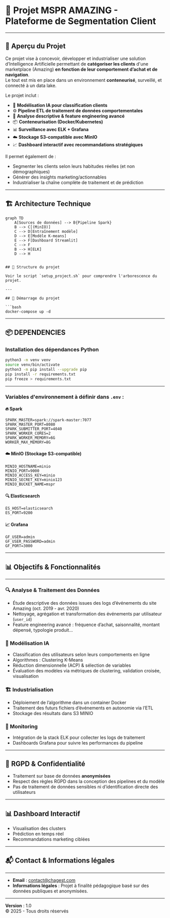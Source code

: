 # 🚀 Projet MSPR AMAZING - Plateforme de Segmentation Client

---

## 🌟 Aperçu du Projet

Ce projet vise à concevoir, développer et industrialiser une solution d’Intelligence Artificielle permettant de **catégoriser les clients** d'une marketplace (Amazing) **en fonction de leur comportement d’achat et de navigation**.  
Le tout est mis en place dans un environnement **conteneurisé**, surveillé, et connecté à un data lake.

Le projet inclut :

-   🧠 **Modélisation IA pour classification clients**
-   ⚙️ **Pipeline ETL de traitement de données comportementales**
-   🧪 **Analyse descriptive & feature engineering avancé**
-   📦 **Conteneurisation (Docker/Kubernetes)**
-   📊 **Surveillance avec ELK + Grafana**
-   ☁️ **Stockage S3-compatible avec MinIO**
-   📈 **Dashboard interactif avec recommandations stratégiques**

Il permet également de :

-   Segmenter les clients selon leurs habitudes réelles (et non démographiques)
-   Générer des insights marketing/actionnables
-   Industrialiser la chaîne complète de traitement et de prédiction

---

## 🏗️ Architecture Technique

````mermaid
graph TD
    A[Sources de données] --> B{Pipeline Spark}
    B --> C[(MinIO)]
    C --> D[Entraînement modèle]
    D --> E[Modèle K-means]
    E --> F[Dashboard Streamlit]
    C --> F
    B --> H[ELK]
    D --> H


## 📁 Structure du projet

Voir le script `setup_project.sh` pour comprendre l'arborescence du projet.

---

## 🚀 Démarrage du projet

```bash
docker-compose up -d
````

---

## 📦 DEPENDENCIES

### Installation des dépendances Python

```bash
python3 -m venv venv
source venv/bin/activate
python3 -m pip install --upgrade pip
pip install -r requirements.txt
pip freeze > requirements.txt
```

---

### Variables d'environnement à définir dans `.env` :

#### 🔥 Spark

```
SPARK_MASTER=spark://spark-master:7077
SPARK_MASTER_PORT=8080
SPARK_SUBMITTER_PORT=4040
SPARK_WORKER_CORES=2
SPARK_WORKER_MEMORY=6G
WORKER_MAX_MEMORY=8G
```

#### ☁️ MinIO (Stockage S3-compatible)

```
MINIO_HOSTNAME=minio
MINIO_PORT=9000
MINIO_ACCESS_KEY=minio
MINIO_SECRET_KEY=minio123
MINIO_BUCKET_NAME=mspr
```

#### 🔍 Elasticsearch

```
ES_HOST=elasticsearch
ES_PORT=9200
```

#### 📈 Grafana

```
GF_USER=admin
GF_USER_PASSWORD=admin
GF_PORT=3000
```

---

## 📊 Objectifs & Fonctionnalités

---

### 🔍 Analyse & Traitement des Données

-   Étude descriptive des données issues des logs d’événements du site Amazing (oct. 2019 - avr. 2020)
-   Nettoyage, agrégation et transformation des événements par utilisateur (`user_id`)
-   Feature engineering avancé : fréquence d’achat, saisonnalité, montant dépensé, typologie produit...

### 🧠 Modélisation IA

-   Classification des utilisateurs selon leurs comportements en ligne
-   Algorithmes : Clustering K-Means
-   Réduction dimensionnelle (ACP) & sélection de variables
-   Évaluation des modèles via métriques de clustering, validation croisée, visualisation

### 🏗️ Industrialisation

-   Déploiement de l’algorithme dans un container Docker
-   Traitement des futurs fichiers d’événements en autonomie via l’ETL
-   Stockage des résultats dans S3 MINIO

### 📡 Monitoring

-   Intégration de la stack ELK pour collecter les logs de traitement
-   Dashboards Grafana pour suivre les performances du pipeline

---

## 🔐 RGPD & Confidentialité

-   Traitement sur base de données **anonymisées**
-   Respect des règles RGPD dans la conception des pipelines et du modèle
-   Pas de traitement de données sensibles ni d’identification directe des utilisateurs

---

## 📊 Dashboard Interactif

-   Visualisation des clusters
-   Prédiction en temps réel
-   Recommandations marketing ciblées

---

## 📬 Contact & Informations légales

---

-   **Email** : [contact@chagest.com](mailto:contact@chagest.com)
-   **Informations légales** : Projet à finalité pédagogique basé sur des données publiques et anonymisées.

---

**Version** : 1.0  
© 2025 - Tous droits réservés
